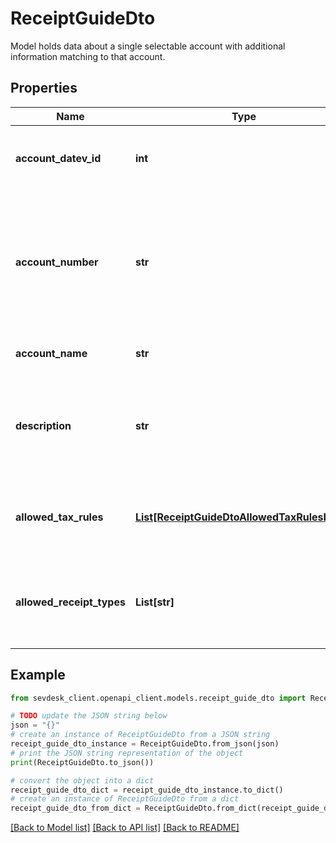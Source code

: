 # ReceiptGuideDto

Model holds data about a single selectable account with additional information matching to that account.

## Properties

Name | Type | Description | Notes
------------ | ------------- | ------------- | -------------
**account_datev_id** | **int** | The ID of the matching account datev | [optional] 
**account_number** | **str** | The account number of the account datev (dependent on the active accounting system of the client) | [optional] 
**account_name** | **str** | The name of the account | [optional] 
**description** | **str** | The description of the account and/or what the account is used for | [optional] 
**allowed_tax_rules** | [**List[ReceiptGuideDtoAllowedTaxRulesInner]**](ReceiptGuideDtoAllowedTaxRulesInner.md) | An array that holds all possible tax rules for this account | [optional] 
**allowed_receipt_types** | **List[str]** | An array that holds the viable receipt types for this account | [optional] 

## Example

```python
from sevdesk_client.openapi_client.models.receipt_guide_dto import ReceiptGuideDto

# TODO update the JSON string below
json = "{}"
# create an instance of ReceiptGuideDto from a JSON string
receipt_guide_dto_instance = ReceiptGuideDto.from_json(json)
# print the JSON string representation of the object
print(ReceiptGuideDto.to_json())

# convert the object into a dict
receipt_guide_dto_dict = receipt_guide_dto_instance.to_dict()
# create an instance of ReceiptGuideDto from a dict
receipt_guide_dto_from_dict = ReceiptGuideDto.from_dict(receipt_guide_dto_dict)
```
[[Back to Model list]](../README.md#documentation-for-models) [[Back to API list]](../README.md#documentation-for-api-endpoints) [[Back to README]](../README.md)


